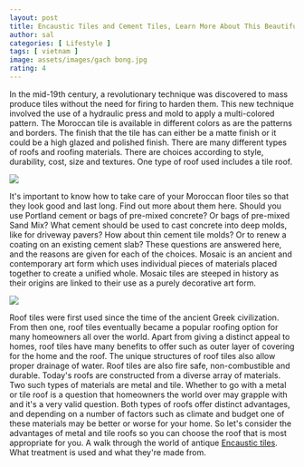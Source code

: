 ```yaml
---
layout: post
title: Encaustic Tiles and Cement Tiles, Learn More About This Beautiful Heritage
author: sal
categories: [ Lifestyle ]
tags: [ vietnam ]
image: assets/images/gach bong.jpg
rating: 4
---
```


In the mid-19th century, a revolutionary technique was discovered to mass produce tiles without the need for firing to harden them. This new technique involved the use of a hydraulic press and mold to apply a multi-colored pattern.
The Moroccan tile is available in different colors as are the patterns and borders. The finish that the tile has can either be a matte finish or it could be a high glazed and polished finish.
There are many different types of roofs and roofing materials. There are choices according to style, durability, cost, size and textures. One type of roof used includes a tile roof.

![](https://cementtile.cn/wp-content/uploads/2021/06/z1577062854391_a405c6304d2e7d153f08905d1bb97928.jpg)

It's important to know how to take care of your Moroccan floor tiles so that they look good and last long. Find out more about them here.
Should you use Portland cement or bags of pre-mixed concrete? Or bags of pre-mixed Sand Mix? What cement should be used to cast concrete into deep molds, like for driveway pavers? How about thin cement tile molds? Or to renew a coating on an existing cement slab? These questions are answered here, and the reasons are given for each of the choices.
Mosaic is an ancient and contemporary art form which uses individual pieces of materials placed together to create a unified whole. Mosaic tiles are steeped in history as their origins are linked to their use as a purely decorative art form.

![](https://cdn.cementtile.vn/wp-content/uploads/2016/12/11.1.jpg?v=1602418482)

Roof tiles were first used since the time of the ancient Greek civilization. From then one, roof tiles eventually became a popular roofing option for many homeowners all over the world. Apart from giving a distinct appeal to homes, roof tiles have many benefits to offer such as outer layer of covering for the home and the roof. The unique structures of roof tiles also allow proper drainage of water. Roof tiles are also fire safe, non-combustible and durable.
Today's roofs are constructed from a diverse array of materials. Two such types of materials are metal and tile. Whether to go with a metal or tile roof is a question that homeowners the world over may grapple with and it's a very valid question. Both types of roofs offer distinct advantages, and depending on a number of factors such as climate and budget one of these materials may be better or worse for your home. So let's consider the advantages of metal and tile roofs so you can choose the roof that is most appropriate for you.
A walk through the world of antique [Encaustic tiles](https://nguyensoncavn.com/). What treatment is used and what they're made from.
